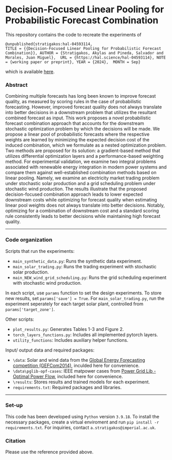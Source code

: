 # Decision-Focused Linear Pooling for Probabilistic Forecast Combination

This repository contains the code to recreate the experiments of 

```
@unpublished{stratigakos:hal-04593114,
TITLE = {{Decision-Focused Linear Pooling for Probabilistic Forecast Combination}}, AUTHOR = {Stratigakos, Akylas and Pineda, Salvador and Morales, Juan Miguel},  URL = {https://hal.science/hal-04593114}, NOTE = {working paper or preprint}, YEAR = {2024},  MONTH = Sep}
```

which is available [here](https://hal.science/hal-04593114).

### Abstract

Combining multiple forecasts has long been known to improve forecast quality, as measured by scoring rules in the case of probabilistic forecasting.
However, improved forecast quality does not always translate into better decisions in a downstream problem that utilizes the resultant combined forecast as input.
This work proposes a novel probabilistic forecast combination approach that accounts for the downstream stochastic optimization problem by which the decisions will be made.
We propose a linear pool of probabilistic forecasts where the respective weights are learned by minimizing the expected decision cost of the induced combination,
which we formulate as a nested optimization problem.
Two methods are proposed for its solution:
a gradient-based method that utilizes differential optimization layers and a performance-based weighting method.
For experimental validation, we examine two integral problems associated with renewable energy integration in modern power systems and compare them against well-established combination methods based on linear pooling.
Namely, we examine an electricity market trading problem under stochastic solar production
and a grid scheduling problem under stochastic wind production.
The results illustrate that the proposed decision-focused combination approach leads to lower expected downstream costs while optimizing for forecast quality when estimating linear pool weights does not always translate into better decisions.
Notably, optimizing for a combination of downstream cost and a standard scoring rule consistently leads to better decisions while maintaining high forecast quality.

---

### Code organization

Scripts that run the experiments:
- ```main_synthetic_data.py```: Runs the synthetic data experiment.
- ```main_solar_trading.py```: Runs the trading experiment with stochastic solar production.
- ```main_NEW_wind_grid_scheduling.py```: Runs the grid scheduling experiment with stochastic wind production.

In each script, use ```params``` function to set the design experiments. 
To store new results, set ```params['save'] = True```.
For ```main_solar_trading.py```, run the experiment seperately for each target solar plant, controlled from ```params['target_zone']```.

Other scripts:
- ```plot_results.py```: Generates Tables 1-3 and Figure 2.
- ```torch_layers_functions.py```: Includes all implemented pytorch layers.
- ```utility_functions```: Includes auxiliary helper functions.

Input/ output data and required packages:
- ```\data```: Solar and wind data from the [Global Energy Forecasting competition (GEFCom2014)](https://www.sciencedirect.com/science/article/pii/S0169207016000133?via=ihub#s000140), inculded here for convenience.
- ```\data\pglib-opf-cases```: IEEE matpower cases from [Power Grid Lib - Optimal Power Flow](https://github.com/power-grid-lib/pglib-opf), included here for convenience.
- ```\results```: Stores results and trained models for each experiment.
- ```requirements.txt```: Required packages and libraries. 
---

### Set-up

This code has been developed using ```Python``` version ```3.9.18```. To install the necessary packages, create a virtual enviroment and run ```pip install -r requirements.txt```. 
For inquiries, contact ```a.stratigakos@imperial.ac.uk```.

### Citation
Please use the reference provided above.



